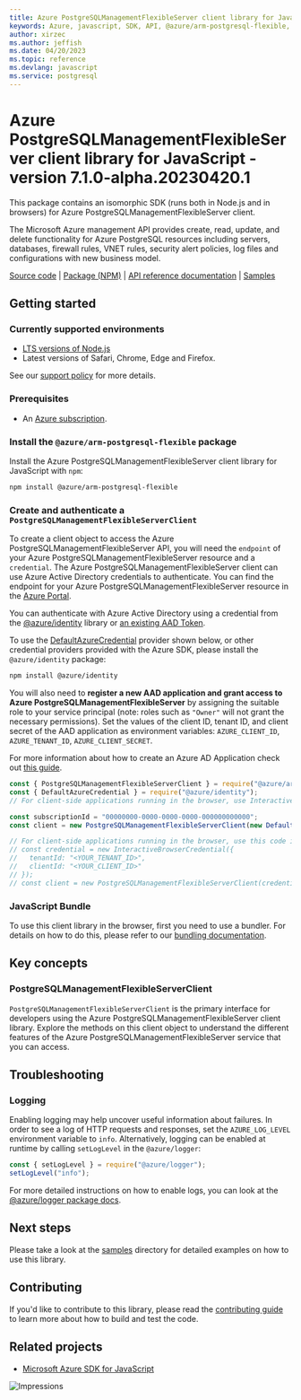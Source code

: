 ```yaml
---
title: Azure PostgreSQLManagementFlexibleServer client library for JavaScript
keywords: Azure, javascript, SDK, API, @azure/arm-postgresql-flexible, postgresql
author: xirzec
ms.author: jeffish
ms.date: 04/20/2023
ms.topic: reference
ms.devlang: javascript
ms.service: postgresql
---
```

# Azure PostgreSQLManagementFlexibleServer client library for JavaScript - version 7.1.0-alpha.20230420.1 


This package contains an isomorphic SDK (runs both in Node.js and in browsers) for Azure PostgreSQLManagementFlexibleServer client.

The Microsoft Azure management API provides create, read, update, and delete functionality for Azure PostgreSQL resources including servers, databases, firewall rules, VNET rules, security alert policies, log files and configurations with new business model.

[Source code](https://github.com/Azure/azure-sdk-for-js/tree/main/sdk/postgresql/arm-postgresql-flexible) |
[Package (NPM)](https://www.npmjs.com/package/@azure/arm-postgresql-flexible) |
[API reference documentation](/javascript/api/@azure/arm-postgresql-flexible) |
[Samples](https://github.com/Azure-Samples/azure-samples-js-management)

## Getting started

### Currently supported environments

- [LTS versions of Node.js](https://github.com/nodejs/release#release-schedule)
- Latest versions of Safari, Chrome, Edge and Firefox.

See our [support policy](https://github.com/Azure/azure-sdk-for-js/blob/main/SUPPORT.md) for more details.

### Prerequisites

- An [Azure subscription][azure_sub].

### Install the `@azure/arm-postgresql-flexible` package

Install the Azure PostgreSQLManagementFlexibleServer client library for JavaScript with `npm`:

```bash
npm install @azure/arm-postgresql-flexible
```

### Create and authenticate a `PostgreSQLManagementFlexibleServerClient`

To create a client object to access the Azure PostgreSQLManagementFlexibleServer API, you will need the `endpoint` of your Azure PostgreSQLManagementFlexibleServer resource and a `credential`. The Azure PostgreSQLManagementFlexibleServer client can use Azure Active Directory credentials to authenticate.
You can find the endpoint for your Azure PostgreSQLManagementFlexibleServer resource in the [Azure Portal][azure_portal].

You can authenticate with Azure Active Directory using a credential from the [@azure/identity][azure_identity] library or [an existing AAD Token](https://github.com/Azure/azure-sdk-for-js/blob/master/sdk/identity/identity/samples/AzureIdentityExamples.md#authenticating-with-a-pre-fetched-access-token).

To use the [DefaultAzureCredential][defaultazurecredential] provider shown below, or other credential providers provided with the Azure SDK, please install the `@azure/identity` package:

```bash
npm install @azure/identity
```

You will also need to **register a new AAD application and grant access to Azure PostgreSQLManagementFlexibleServer** by assigning the suitable role to your service principal (note: roles such as `"Owner"` will not grant the necessary permissions).
Set the values of the client ID, tenant ID, and client secret of the AAD application as environment variables: `AZURE_CLIENT_ID`, `AZURE_TENANT_ID`, `AZURE_CLIENT_SECRET`.

For more information about how to create an Azure AD Application check out [this guide](/azure/active-directory/develop/howto-create-service-principal-portal).

```javascript
const { PostgreSQLManagementFlexibleServerClient } = require("@azure/arm-postgresql-flexible");
const { DefaultAzureCredential } = require("@azure/identity");
// For client-side applications running in the browser, use InteractiveBrowserCredential instead of DefaultAzureCredential. See https://aka.ms/azsdk/js/identity/examples for more details.

const subscriptionId = "00000000-0000-0000-0000-000000000000";
const client = new PostgreSQLManagementFlexibleServerClient(new DefaultAzureCredential(), subscriptionId);

// For client-side applications running in the browser, use this code instead:
// const credential = new InteractiveBrowserCredential({
//   tenantId: "<YOUR_TENANT_ID>",
//   clientId: "<YOUR_CLIENT_ID>"
// });
// const client = new PostgreSQLManagementFlexibleServerClient(credential, subscriptionId);
```


### JavaScript Bundle
To use this client library in the browser, first you need to use a bundler. For details on how to do this, please refer to our [bundling documentation](https://aka.ms/AzureSDKBundling).

## Key concepts

### PostgreSQLManagementFlexibleServerClient

`PostgreSQLManagementFlexibleServerClient` is the primary interface for developers using the Azure PostgreSQLManagementFlexibleServer client library. Explore the methods on this client object to understand the different features of the Azure PostgreSQLManagementFlexibleServer service that you can access.

## Troubleshooting

### Logging

Enabling logging may help uncover useful information about failures. In order to see a log of HTTP requests and responses, set the `AZURE_LOG_LEVEL` environment variable to `info`. Alternatively, logging can be enabled at runtime by calling `setLogLevel` in the `@azure/logger`:

```javascript
const { setLogLevel } = require("@azure/logger");
setLogLevel("info");
```

For more detailed instructions on how to enable logs, you can look at the [@azure/logger package docs](https://github.com/Azure/azure-sdk-for-js/tree/main/sdk/core/logger).

## Next steps

Please take a look at the [samples](https://github.com/Azure-Samples/azure-samples-js-management) directory for detailed examples on how to use this library.

## Contributing

If you'd like to contribute to this library, please read the [contributing guide](https://github.com/Azure/azure-sdk-for-js/blob/main/CONTRIBUTING.md) to learn more about how to build and test the code.

## Related projects

- [Microsoft Azure SDK for JavaScript](https://github.com/Azure/azure-sdk-for-js)

![Impressions](https://azure-sdk-impressions.azurewebsites.net/api/impressions/azure-sdk-for-js%2Fsdk%2Fpostgresql%2Farm-postgresql-flexible%2FREADME.png)

[azure_cli]: /cli/azure
[azure_sub]: https://azure.microsoft.com/free/
[azure_sub]: https://azure.microsoft.com/free/
[azure_portal]: https://portal.azure.com
[azure_identity]: https://github.com/Azure/azure-sdk-for-js/tree/main/sdk/identity/identity
[defaultazurecredential]: https://github.com/Azure/azure-sdk-for-js/tree/main/sdk/identity/identity#defaultazurecredential

